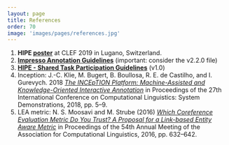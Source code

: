 ```yaml
---
layout: page
title: References
order: 70
image: 'images/pages/references.jpg'
---
```




1. **HIPE [poster](https://doi.org/10.5281/zenodo.3539084)** at CLEF 2019 in Lugano, Switzerland.
2. **[Impresso Annotation Guidelines](https://doi.org/10.5281/zenodo.3585749)** (important: consider the v2.2.0 file)
3. **[HIPE - Shared Task Participation Guidelines](https://zenodo.org/record/3604238)** (v1.0)
4. Inception:  J.-C. Klie, M. Bugert, B. Boullosa, R. E. de Castilho, and I. Gurevych. 2018 *[The INCEpTION Platform: Machine-Assisted and Knowledge-Oriented Interactive Annotation](https://www.aclweb.org/anthology/C18-2002.pdf)* in Proceedings of the 27th International Conference on Computational Linguistics: System Demonstrations, 2018, pp. 5–9.
5. LEA metric: N. S. Moosavi and M. Strube (2016) *[Which Coreference Evaluation Metric Do You Trust? A Proposal for a Link-based Entity Aware Metric](https://www.aclweb.org/anthology/P16-1060)* in Proceedings of the 54th Annual Meeting of the Association for Computational Linguistics, 2016, pp. 632–642.
